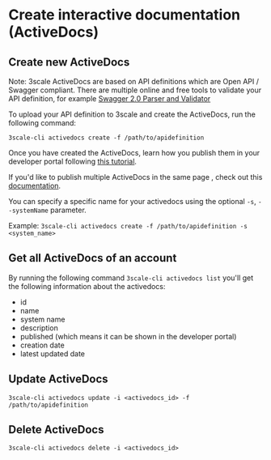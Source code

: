 # Create interactive documentation (ActiveDocs)

## Create new ActiveDocs

Note: 3scale ActiveDocs are based on API definitions which are Open API / Swagger compliant. There are multiple online and free tools to validate your API definition, for example [Swagger 2.0 Parser and Validator](http://bigstickcarpet.com/swagger-parser/www/index.html)

To upload your API definition to 3scale and create the ActiveDocs, run the following command:

`3scale-cli activedocs create -f /path/to/apidefinition`

Once you have created the ActiveDocs, learn how you publish them in your developer portal following [this tutorial](https://support.3scale.net/docs/api-documentation/publish-activedocs).

If you'd like to publish multiple ActiveDocs in the same page , check out this [documentation](https://support.3scale.net/codehub/display-multiple-swagger-spec).

You can specify a specific name for your activedocs using the optional `-s`, `--systemName` parameter.

Example:
`3scale-cli activedocs create -f /path/to/apidefinition -s <system_name>`

## Get all ActiveDocs of an account

By running the following command `3scale-cli activedocs list` you'll get the following information about the activedocs:

- id
- name
- system name
- description
- published (which means it can be shown in the developer portal)
- creation date
- latest updated date

## Update ActiveDocs
`3scale-cli activedocs update -i <activedocs_id> -f /path/to/apidefinition`

## Delete ActiveDocs
`3scale-cli activedocs delete -i <activedocs_id>`
